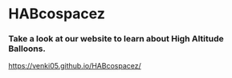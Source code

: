 # HABcospacez
### Take a look at our website to learn about High Altitude Balloons.

https://venki05.github.io/HABcospacez/
